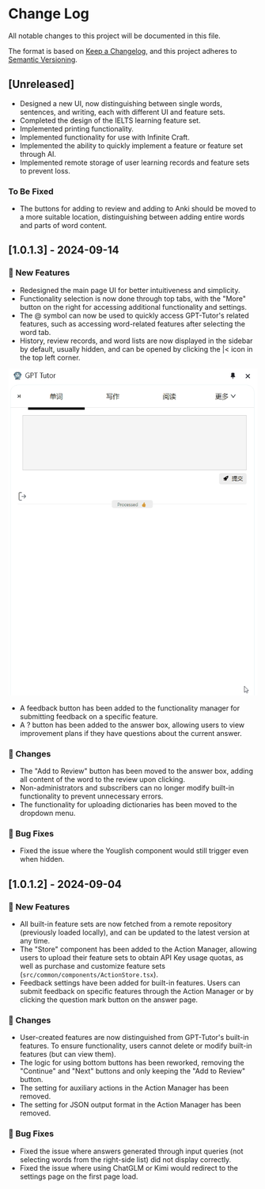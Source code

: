 # Change Log

All notable changes to this project will be documented in this file.

The format is based on [Keep a Changelog](https://keepachangelog.com/en/1.0.0/),
and this project adheres to [Semantic Versioning](https://semver.org/spec/v2.0.0.html).

## [Unreleased]

- Designed a new UI, now distinguishing between single words, sentences, and writing, each with different UI and feature sets.
- Completed the design of the IELTS learning feature set.
- Implemented printing functionality.
- Implemented functionality for use with Infinite Craft.
- Implemented the ability to quickly implement a feature or feature set through AI.
- Implemented remote storage of user learning records and feature sets to prevent loss.

### To Be Fixed
- The buttons for adding to review and adding to Anki should be moved to a more suitable location, distinguishing between adding entire words and parts of word content.

## [1.0.1.3] - 2024-09-14

### 🎉 New Features
- Redesigned the main page UI for better intuitiveness and simplicity.
- Functionality selection is now done through top tabs, with the "More" button on the right for accessing additional functionality and settings.
- The @ symbol can now be used to quickly access GPT-Tutor's related features, such as accessing word-related features after selecting the word tab.
- History, review records, and word lists are now displayed in the sidebar by default, usually hidden, and can be opened by clicking the |< icon in the top left corner.

![alt text](8.gif)

- A feedback button has been added to the functionality manager for submitting feedback on a specific feature.
- A ? button has been added to the answer box, allowing users to view improvement plans if they have questions about the current answer.

### 🔄 Changes
- The "Add to Review" button has been moved to the answer box, adding all content of the word to the review upon clicking.
- Non-administrators and subscribers can no longer modify built-in functionality to prevent unnecessary errors.
- The functionality for uploading dictionaries has been moved to the dropdown menu.

### 🐛 Bug Fixes
- Fixed the issue where the Youglish component would still trigger even when hidden.

## [1.0.1.2] - 2024-09-04

### 🎉 New Features
- All built-in feature sets are now fetched from a remote repository (previously loaded locally), and can be updated to the latest version at any time.
- The "Store" component has been added to the Action Manager, allowing users to upload their feature sets to obtain API Key usage quotas, as well as purchase and customize feature sets (`src/common/components/ActionStore.tsx`).
- Feedback settings have been added for built-in features. Users can submit feedback on specific features through the Action Manager or by clicking the question mark button on the answer page.

### 🔄 Changes
- User-created features are now distinguished from GPT-Tutor's built-in features. To ensure functionality, users cannot delete or modify built-in features (but can view them).
- The logic for using bottom buttons has been reworked, removing the "Continue" and "Next" buttons and only keeping the "Add to Review" button.
- The setting for auxiliary actions in the Action Manager has been removed.
- The setting for JSON output format in the Action Manager has been removed.

### 🐛 Bug Fixes
- Fixed the issue where answers generated through input queries (not selecting words from the right-side list) did not display correctly.
- Fixed the issue where using ChatGLM or Kimi would redirect to the settings page on the first page load.
